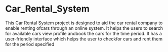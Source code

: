 # Car_Rental_System
This Car Rental System project is designed to aid the car rental company to enable renting ofcars through an online system. It helps the users to search for available cars view profile andbook the cars for the time period. It has a user-friendly interface which helps the user to checkfor cars and rent them for the period specified
